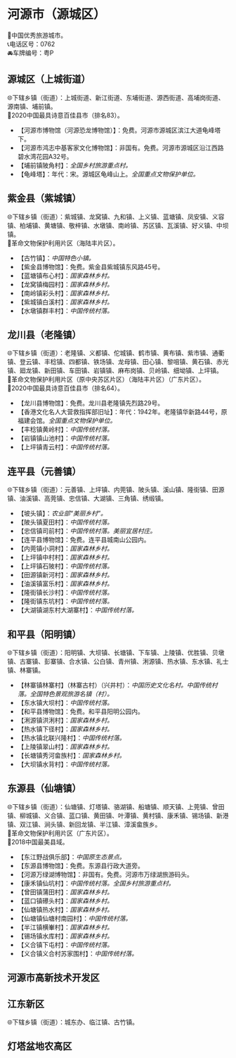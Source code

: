 # 河源市（源城区）  
🏅中国优秀旅游城市。   
📞电话区号：0762  
🚘车牌编号：粤P  

## 源城区（上城街道）  
🌐下辖乡镇（街道）：上城街道、新江街道、东埔街道、源西街道、高埔岗街道、源南镇、埔前镇。   
🏅2020中国最具诗意百佳县市（排名83）。   
  
* 【河源市博物馆（河源恐龙博物馆）】：免费。河源市源城区滨江大道龟峰塔下。   
* 【河源市鸿志中基客家文化博物馆】：非国有。免费。河源市源城区沿江西路碧水湾花园A32号。   
* 【埔前镇陂角村】：*全国乡村旅游重点村。*  
* 【龟峰塔】：年代：宋。源城区龟峰山上。*全国重点文物保护单位。*    

## 紫金县（紫城镇）  
🌐下辖乡镇（街道）：紫城镇、龙窝镇、九和镇、上义镇、蓝塘镇、凤安镇、义容镇、柏埔镇、黄塘镇、敬梓镇、水墩镇、南岭镇、苏区镇、瓦溪镇、好义镇、中坝镇。   
🚩革命文物保护利用片区（海陆丰片区）。   
  
* 【古竹镇】：*中国特色小镇。*  
* 【紫金县博物馆】：免费。紫金县紫城镇东风路45号。   
* 【蓝塘镇布心村】：*国家森林乡村。*  
* 【龙窝镇梅园村】：*国家森林乡村。*  
* 【南岭镇彩头村】：*国家森林乡村。*  
* 【紫城镇白溪村】：*国家森林乡村。*  
* 【水墩镇群丰村】：*中国传统村落。*  

## 龙川县（老隆镇）  
🌐下辖乡镇（街道）：老隆镇、义都镇、佗城镇、鹤市镇、黄布镇、紫市镇、通衢镇、登云镇、丰稔镇、四都镇、铁场镇、龙母镇、田心镇、黎咀镇、黄石镇、赤光镇、廻龙镇、新田镇、车田镇、岩镇镇、麻布岗镇、贝岭镇、细坳镇、上坪镇。    
🚩革命文物保护利用片区（原中央苏区片区）（海陆丰片区）（广东片区）。   
🏅2020中国最具诗意百佳县市（排名64）。   
  
* 【龙川县博物馆】：免费。龙川县老隆镇先烈路29号。   
* 【香港文化名人大营救指挥部旧址】：年代：1942年。老隆镇华新路44号，原福建会馆。*全国重点文物保护单位。*  
* 【丰稔镇黄岭村】：*中国传统村落。*   
* 【岩镇镇山池村】：*中国传统村落。*   
* 【上坪镇青云村】：*中国传统村落。*    

## 连平县（元善镇）  
🌐下辖乡镇（街道）：元善镇、上坪镇、内莞镇、陂头镇、溪山镇、隆街镇、田源镇、油溪镇、高莞镇、忠信镇、大湖镇、三角镇、绣缎镇。    
  
* 【坡头镇】：*农业部“美丽乡村”。*  
* 【陂头镇夏田村】：*中国传统村落。*  
* 【忠信镇司前村】：*中国传统村落。美丽宜居村庄。*  
* 【连平县博物馆】：免费。连平县城南山公园内。   
* 【内莞镇小洞村】：*国家森林乡村。*  
* 【上坪镇中村村】：*国家森林乡村。*  
* 【上坪镇石陂村】：*中国传统村落。*    
* 【田源镇新河村】：*国家森林乡村。*  
* 【油溪镇富乐村】：*国家森林乡村。*  
* 【隆街镇长沙村】：*中国传统村落。*  
* 【隆街镇东坑村】：*中国传统村落。*  
* 【大湖镇湖东村大湖寨村】：*中国传统村落。*  

## 和平县（阳明镇）  
🌐下辖乡镇（街道）：阳明镇、大坝镇、长塘镇、下车镇、上陵镇、优胜镇、贝墩镇、古寨镇、彭寨镇、合水镇、公白镇、青州镇、浰源镇、热水镇、东水镇、礼士镇、林寨镇。    
  
* 【林寨镇林寨村】（林寨古村）（兴井村）：*中国历史文化名村。中国传统村落。全国特色景观旅游名镇（村）。*  
* 【东水镇大坝村】：*中国传统村落。*  
* 【和平县博物馆】：免费。和平县阳明公园内。   
* 【浰源镇洪浰村】：*国家森林乡村。*  
* 【热水镇下径村】：*国家森林乡村。*  
* 【热水镇北联兴隆村】：*中国传统村落。*  
* 【上陵镇翠山村】：*国家森林乡村。*  
* 【长塘镇秀河畲族村】：*国家森林乡村。*  
* 【大坝镇水背村】：*中国传统村落。*                                

## 东源县（仙塘镇）  
🌐下辖乡镇（街道）：仙塘镇、灯塔镇、骆湖镇、船塘镇、顺天镇、上莞镇、曾田镇、柳城镇、义合镇、蓝口镇、黄田镇、叶潭镇、黄村镇、康禾镇、锡场镇、新港镇、双江镇、涧头镇、新回龙镇、半江镇、漳溪畲族乡。    
🚩革命文物保护利用片区（广东片区）。   
🏅2018中国最美县域。   
  
* 【东江野战俱乐部】：*中国原生态景点。*  
* 【东源县博物馆】：免费。东源县行政大道旁。   
* 【河源万绿湖博物馆】：非国有。免费。河源市万绿湖旅游码头。   
* 【康禾镇仙坑村】：*中国传统村落。全国乡村旅游重点村。*  
* 【曾田镇蒲田村】：*国家森林乡村。*  
* 【蓝口镇礤头村】：*国家森林乡村。*  
* 【仙塘镇热水村】：*国家森林乡村。*  
* 【仙塘镇仙塘村南园村】：*中国传统村落。*     
* 【半江镇横輋村】：*国家森林乡村。*  
* 【锡场镇水库村】：*国家森林乡村。*  
* 【义合镇下屯村】：*中国传统村落。*     
* 【义合镇义合村苏家围村】：*中国传统村落。*     

## 河源市高新技术开发区  

## 江东新区   
🌐下辖乡镇（街道）：城东办、临江镇、古竹镇。    
  
## 灯塔盆地农高区 
